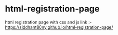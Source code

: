 # html-registration-page
html registration page with css and js 
link :- https://siddhant80ny.github.io/html-registration-page/
